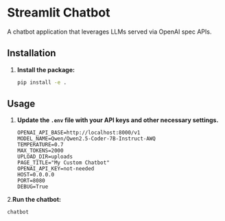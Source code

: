# Streamlit Chatbot

A chatbot application that leverages LLMs served via OpenAI spec APIs.

## Installation

1. **Install the package:**

   ```bash
   pip install -e .
   ```

## Usage

1. **Update the `.env` file with your API keys and other necessary settings.**

   ```.env
   OPENAI_API_BASE=http://localhost:8000/v1
   MODEL_NAME=Qwen/Qwen2.5-Coder-7B-Instruct-AWQ
   TEMPERATURE=0.7
   MAX_TOKENS=2000
   UPLOAD_DIR=uploads
   PAGE_TITLE="My Custom Chatbot"
   OPENAI_API_KEY=not-needed
   HOST=0.0.0.0
   PORT=8080
   DEBUG=True
   ```

2.**Run the chatbot:**

   ```bash
   chatbot
   ```
